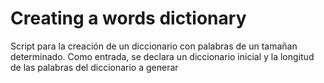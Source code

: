 # Creating a words dictionary
 
Script para la creación de un diccionario con palabras de un tamañan determinado. Como entrada, se declara un diccionario inicial y la longitud de las palabras del diccionario a generar
